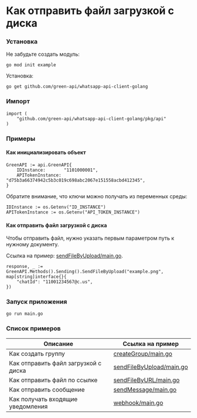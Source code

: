 # Как отправить файл загрузкой с диска

### Установка

Не забудьте создать модуль:

```shell
go mod init example
```

Установка:

```shell
go get github.com/green-api/whatsapp-api-client-golang
```

### Импорт

```
import (
	"github.com/green-api/whatsapp-api-client-golang/pkg/api"
)
```

### Примеры

#### Как инициализировать объект

```
GreenAPI := api.GreenAPI{
    IDInstance:       "1101000001",
    APITokenInstance: "d75b3a66374942c5b3c019c698abc2067e151558acbd412345",
}
```

Обратите внимание, что ключи можно получать из переменных среды:

```
IDInstance := os.Getenv("ID_INSTANCE")
APITokenInstance := os.Getenv("API_TOKEN_INSTANCE")
```

#### Как отправить файл загрузкой с диска

Чтобы отправить файл, нужно указать первым параметром путь к нужному документу.

Ссылка на пример: [sendFileByUpload/main.go](
https://github.com/green-api/whatsapp-api-client-golang/blob/master/examples/sendFileByUpload/main.go
).

```
response, _ := GreenAPI.Methods().Sending().SendFileByUpload("example.png", map[string]interface{}{
    "chatId": "11001234567@c.us",
})
```

### Запуск приложения

```shell
go run main.go
```

### Список примеров

| Описание                             | Ссылка на пример                                                                                                                  |
|--------------------------------------|-----------------------------------------------------------------------------------------------------------------------------------|
| Как создать группу                   | [createGroup/main.go](https://github.com/green-api/whatsapp-api-client-golang/blob/master/examples/createGroup/main.go)           |
| Как отправить файл загрузкой с диска | [sendFileByUpload/main.go](https://github.com/green-api/whatsapp-api-client-golang/blob/master/examples/sendFileByUpload/main.go) |
| Как отправить файл по ссылке         | [sendFileByURL/main.go](https://github.com/green-api/whatsapp-api-client-golang/blob/master/examples/sendFileByURL/main.go)       |
| Как отправить сообщение              | [sendMessage/main.go](https://github.com/green-api/whatsapp-api-client-golang/blob/master/examples/sendMessage/main.go)           |
| Как получать входящие уведомления    | [webhook/main.go](https://github.com/green-api/whatsapp-api-client-golang/blob/master/examples/webhook/main.go)                   | 
